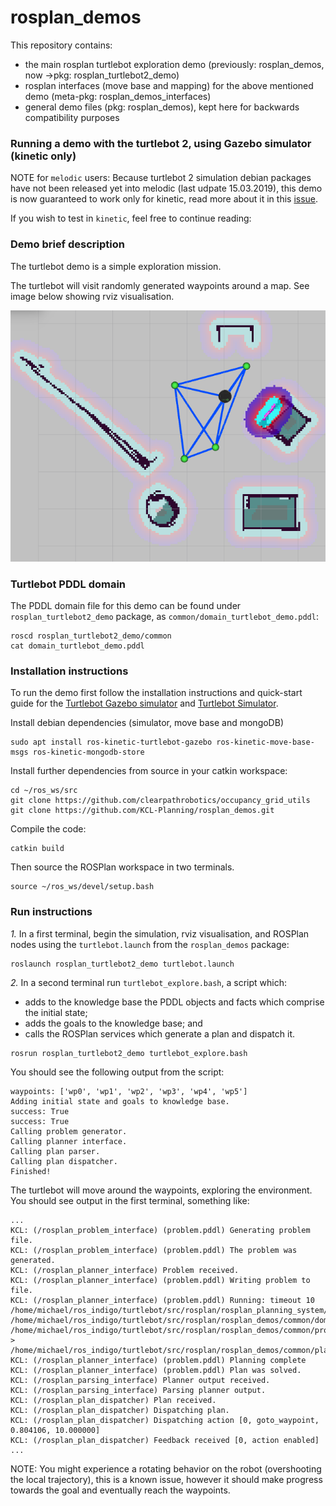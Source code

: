 # rosplan_demos

This repository contains:

- the main rosplan turtlebot exploration demo (previously: rosplan_demos, now ->pkg: rosplan_turtlebot2_demo)
- rosplan interfaces (move base and mapping) for the above mentioned demo (meta-pkg: rosplan_demos_interfaces)
- general demo files (pkg: rosplan_demos), kept here for backwards compatibility purposes

### Running a demo with the turtlebot 2, using Gazebo simulator (kinetic only)

NOTE for ```melodic``` users: Because turtlebot 2 simulation debian packages have not been released yet into melodic (last udpate 15.03.2019), this demo is now guaranteed to work only for kinetic, read more about it in this [issue](https://github.com/KCL-Planning/ROSPlan/issues/180).

If you wish to test in ```kinetic```, feel free to continue reading:

### Demo brief description

The turtlebot demo is a simple exploration mission.

The turtlebot will visit randomly generated waypoints around a map. See image below showing rviz visualisation.

![](rosplan_turtlebot2_demo/doc/turtle_demo.png?raw=true)

### Turtlebot PDDL domain

The PDDL domain file for this demo can be found under `rosplan_turtlebot2_demo` package, as `common/domain_turtlebot_demo.pddl`:

```
roscd rosplan_turtlebot2_demo/common
cat domain_turtlebot_demo.pddl
```

### Installation instructions

To run the demo first follow the installation instructions and quick-start guide for the [Turtlebot Gazebo simulator](http://wiki.ros.org/turtlebot_gazebo) and [Turtlebot Simulator](http://wiki.ros.org/turtlebot_simulator).

Install debian dependencies (simulator, move base and mongoDB)
```
sudo apt install ros-kinetic-turtlebot-gazebo ros-kinetic-move-base-msgs ros-kinetic-mongodb-store
```

Install further dependencies from source in your catkin workspace:
```
cd ~/ros_ws/src
git clone https://github.com/clearpathrobotics/occupancy_grid_utils
git clone https://github.com/KCL-Planning/rosplan_demos.git
```

Compile the code:
```
catkin build
```

Then source the ROSPlan workspace in two terminals.
```
source ~/ros_ws/devel/setup.bash
```

### Run instructions

*1.* In a first terminal, begin the simulation, rviz visualisation, and ROSPlan nodes using the `turtlebot.launch` from the `rosplan_demos` package:
```
roslaunch rosplan_turtlebot2_demo turtlebot.launch
```

*2.* In a second terminal run `turtlebot_explore.bash`, a script which:
- adds to the knowledge base the PDDL objects and facts which comprise the initial state;
- adds the goals to the knowledge base; and
- calls the ROSPlan services which generate a plan and dispatch it.
```
rosrun rosplan_turtlebot2_demo turtlebot_explore.bash
```

You should see the following output from the script:
```
waypoints: ['wp0', 'wp1', 'wp2', 'wp3', 'wp4', 'wp5']
Adding initial state and goals to knowledge base.
success: True
success: True
Calling problem generator.
Calling planner interface.
Calling plan parser.
Calling plan dispatcher.
Finished!
```

The turtlebot will move around the waypoints, exploring the environment. You should see output in the first terminal, something like:
```
...
KCL: (/rosplan_problem_interface) (problem.pddl) Generating problem file.
KCL: (/rosplan_problem_interface) (problem.pddl) The problem was generated.
KCL: (/rosplan_planner_interface) Problem received.
KCL: (/rosplan_planner_interface) (problem.pddl) Writing problem to file.
KCL: (/rosplan_planner_interface) (problem.pddl) Running: timeout 10 /home/michael/ros_indigo/turtlebot/src/rosplan/rosplan_planning_system/common/bin/popf /home/michael/ros_indigo/turtlebot/src/rosplan/rosplan_demos/common/domain_turtlebot_demo.pddl /home/michael/ros_indigo/turtlebot/src/rosplan/rosplan_demos/common/problem.pddl > /home/michael/ros_indigo/turtlebot/src/rosplan/rosplan_demos/common/plan.pddl
KCL: (/rosplan_planner_interface) (problem.pddl) Planning complete
KCL: (/rosplan_planner_interface) (problem.pddl) Plan was solved.
KCL: (/rosplan_parsing_interface) Planner output received.
KCL: (/rosplan_parsing_interface) Parsing planner output.
KCL: (/rosplan_plan_dispatcher) Plan received.
KCL: (/rosplan_plan_dispatcher) Dispatching plan.
KCL: (/rosplan_plan_dispatcher) Dispatching action [0, goto_waypoint, 0.804106, 10.000000]
KCL: (/rosplan_plan_dispatcher) Feedback received [0, action enabled]
...
```
NOTE: You might experience a rotating behavior on the robot (overshooting the local trajectory), this is a known issue, however it should make progress towards the goal and eventually reach the waypoints.

